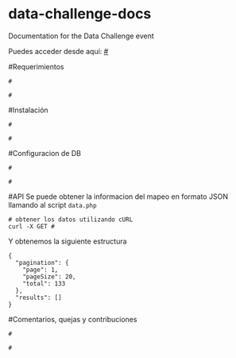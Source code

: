 # data-challenge-docs
Documentation for the Data Challenge event

Puedes acceder desde aquí: [#](#)

#Requerimientos

```
#

#

```

#Instalación

```
#

#

```

#Configuracion de DB

```
#

#

```

#API
Se puede obtener la informacion del mapeo en formato JSON llamando al script ``data.php``

```
# obtener los datos utilizando cURL
curl -X GET #

```

Y obtenemos la siguiente estructura

```
{
  "pagination": {
    "page": 1,
    "pageSize": 20,
    "total": 133
  },
  "results": []
}
```

#Comentarios, quejas y contribuciones

```
#

#

```

